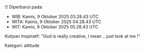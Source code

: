 ⏰ Diperbarui pada:
- WIB: Kamis, 9 Oktober 2025 03.28.43 UTC
- WITA: Kamis, 9 Oktober 2025 04.28.43 UTC
- WIT: Kamis, 9 Oktober 2025 05.28.43 UTC

Kutipan Inspiratif:
"God is really creative, I mean ...just look at me !"


Kategori: attitude

